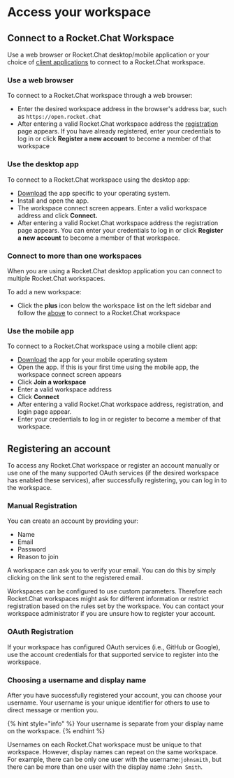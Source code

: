 # Access your workspace

## Connect to a Rocket.Chat Workspace

Use a web browser or Rocket.Chat desktop/mobile application or your choice of [client applications](https://rocket.chat/download) to connect to a Rocket.Chat workspace.

### Use a web browser

To connect to a Rocket.Chat workspace through a web browser:

* Enter the desired workspace address in the browser's address bar, such as `https://open.rocket.chat`
* After entering a valid Rocket.Chat workspace address the [registration](broken-reference) page appears. If you have already registered, enter your credentials to log in or click **Register a new account** to become a member of that workspace

### Use the desktop app

To connect to a Rocket.Chat workspace using the desktop app:

* [Download](https://rocket.chat/download) the app specific to your operating system.
* Install and open the app.
* The workspace connect screen appears. Enter a valid workspace address and click **Connect.**
* After entering a valid Rocket.Chat workspace address the registration page appears. You can enter your credentials to log in or click **Register a new account** to become a member of that workspace.

### Connect to more than one workspaces

When you are using a Rocket.Chat desktop application you can connect to multiple Rocket.Chat workspaces.

To add a new workspace:

* Click the **plus** icon below the workspace list on the left sidebar and follow the [above](access-your-workspace.md#use-the-desktop-app) to connect to a Rocket.Chat workspace

### Use the mobile app

To connect to a Rocket.Chat workspace using a mobile client app:

* [Download](../../deploy/installing-client-apps/#mobile-apps) the app for your mobile operating system
* Open the app. If this is your first time using the mobile app, the workspace connect screen appears&#x20;
* Click **Join a workspace**&#x20;
* Enter a valid workspace address
* &#x20;Click **Connect**
* After entering a valid Rocket.Chat workspace address, registration, and login page appear.
* Enter your credentials to log in or register to become a member of that workspace.

## Registering an account

To access any Rocket.Chat workspace or register an account manually or use one of the many supported OAuth services (if the desired workspace has enabled these services), after successfully registering, you can log in to the workspace.

### Manual Registration

You can create an account by providing your:

* Name
* Email
* Password
* Reason to join

A workspace can ask you to verify your email. You can do this by simply clicking on the link sent to the registered email.

Workspaces can be configured to use custom parameters. Therefore each Rocket.Chat workspaces might ask for different information or restrict registration based on the rules set by the workspace. You can contact your workspace administrator if you are unsure how to register your account.

### OAuth Registration

If your workspace has configured OAuth services (i.e., GitHub or Google), use the account credentials for that supported service to register into the workspace.

### Choosing a username and display name

After you have successfully registered your account, you can choose your username. Your username is your unique identifier for others to use to direct message or mention you.&#x20;

{% hint style="info" %}
Your username is separate from your display name on the workspace.
{% endhint %}

Usernames on each Rocket.Chat workspace must be unique to that workspace. However, display names can repeat on the same workspace. For example, there can be only one user with the username:`johnsmith`, but there can be more than one user with the display name :`John Smith`.
